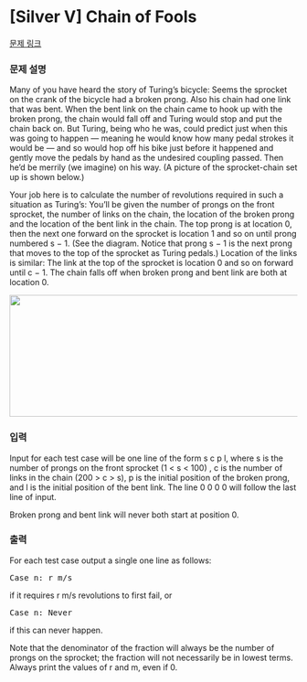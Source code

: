 # [Silver V] Chain of Fools

[문제 링크](https://www.acmicpc.net/problem/4028) 

### 문제 설명

<p>Many of you have heard the story of Turing’s bicycle: Seems the sprocket on the crank of the bicycle had a broken prong. Also his chain had one link that was bent. When the bent link on the chain came to hook up with the broken prong, the chain would fall off and Turing would stop and put the chain back on. But Turing, being who he was, could predict just when this was going to happen — meaning he would know how many pedal strokes it would be — and so would hop off his bike just before it happened and gently move the pedals by hand as the undesired coupling passed. Then he’d be merrily (we imagine) on his way. (A picture of the sprocket-chain set up is shown below.)</p>

<p>Your job here is to calculate the number of revolutions required in such a situation as Turing’s: You’ll be given the number of prongs on the front sprocket, the number of links on the chain, the location of the broken prong and the location of the bent link in the chain. The top prong is at location 0, then the next one forward on the sprocket is location 1 and so on until prong numbered s − 1. (See the diagram. Notice that prong s − 1 is the next prong that moves to the top of the sprocket as Turing pedals.) Location of the links is similar: The link at the top of the sprocket is location 0 and so on forward until c − 1. The chain falls off when broken prong and bent link are both at location 0.</p>

<p style="text-align: center;"><img alt="" src="https://www.acmicpc.net/upload/images2/chain.png" style="height:213px; width:507px"></p>

### 입력 

 <p>Input for each test case will be one line of the form s c p l, where s is the number of prongs on the front sprocket (1 < s < 100) , c is the number of links in the chain (200 > c > s), p is the initial position of the broken prong, and l is the initial position of the bent link. The line 0 0 0 0 will follow the last line of input.</p>

<p>Broken prong and bent link will never both start at position 0.</p>

### 출력 

 <p>For each test case output a single one line as follows:</p>

<pre>Case n: r m/s</pre>

<p>if it requires r m/s revolutions to first fail, or</p>

<pre>Case n: Never</pre>

<p>if this can never happen.</p>

<p>Note that the denominator of the fraction will always be the number of prongs on the sprocket; the fraction will not necessarily be in lowest terms. Always print the values of r and m, even if 0.</p>

